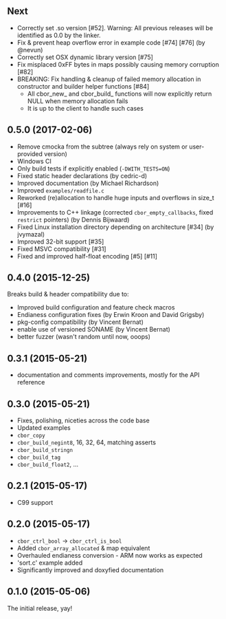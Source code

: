 Next
-------
- Correctly set .so version [#52]. Warning: All previous releases will be identified as 0.0 by the linker.
- Fix & prevent heap overflow error in example code [#74] [#76] (by @nevun)
- Correctly set OSX dynamic library version [#75]
- Fix misplaced 0xFF bytes in maps possibly causing memory corruption [#82]
- BREAKING: Fix handling & cleanup of failed memory allocation in constructor
  and builder helper functions [#84]
  - All cbor_new_ and cbor_build_ functions will now explicitly return NULL
    when memory allocation fails
  - It is up to the client to handle such cases

0.5.0 (2017-02-06)
---------------------
- Remove cmocka from the subtree (always rely on system or user-provided version)
- Windows CI
- Only build tests if explicitly enabled (`-DWITH_TESTS=ON`)
- Fixed static header declarations (by cedric-d)
- Improved documentation (by Michael Richardson)
- Improved `examples/readfile.c`
- Reworked (re)allocation to handle huge inputs and overflows in size_t [#16]
- Improvements to C++ linkage (corrected `cbor_empty_callbacks`, fixed `restrict` pointers) (by Dennis Bijwaard)
- Fixed Linux installation directory depending on architecture [#34] (by jvymazal)
- Improved 32-bit support [#35]
- Fixed MSVC compatibility [#31]
- Fixed and improved half-float encoding [#5] [#11]

0.4.0 (2015-12-25)
---------------------
Breaks build & header compatibility due to:

- Improved build configuration and feature check macros
- Endianess configuration fixes (by Erwin Kroon and David Grigsby)
- pkg-config compatibility (by Vincent Bernat)
- enable use of versioned SONAME (by Vincent Bernat)
- better fuzzer (wasn't random until now, ooops)

0.3.1 (2015-05-21)
---------------------
- documentation and comments improvements, mostly for the API reference

0.3.0 (2015-05-21)
---------------------

- Fixes, polishing, niceties across the code base
- Updated examples
- `cbor_copy`
- `cbor_build_negint8`, 16, 32, 64, matching asserts
- `cbor_build_stringn`
- `cbor_build_tag`
- `cbor_build_float2`, ...

0.2.1 (2015-05-17)
---------------------
- C99 support

0.2.0 (2015-05-17)
---------------------

- `cbor_ctrl_bool` -> `cbor_ctrl_is_bool`
- Added `cbor_array_allocated` & map equivalent
- Overhauled endianess conversion - ARM now works as expected
- 'sort.c' example added
- Significantly improved and doxyfied documentation

0.1.0 (2015-05-06)
---------------------

The initial release, yay!
